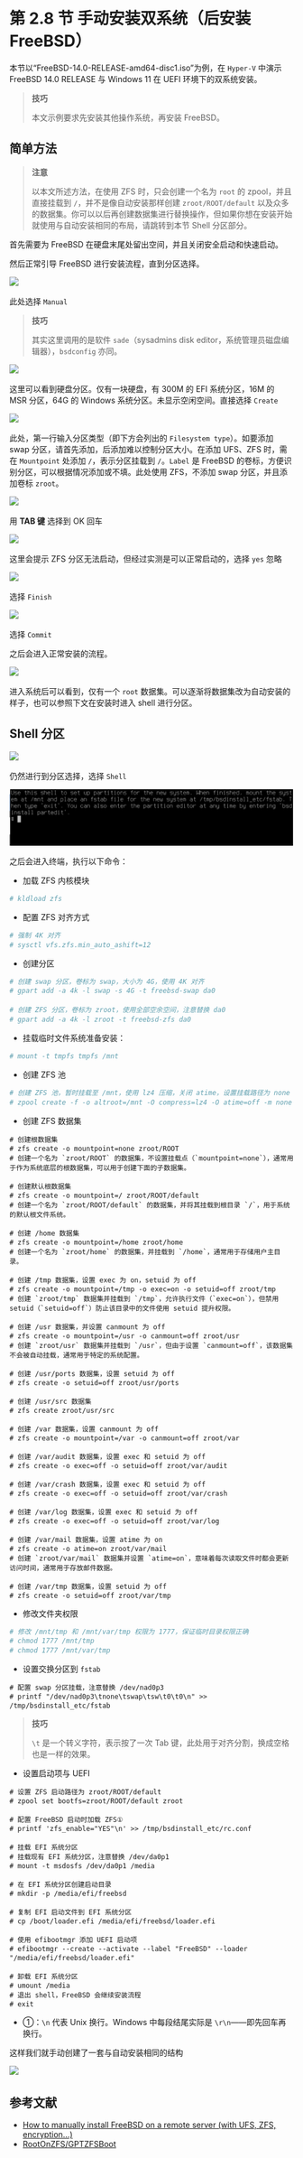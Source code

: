 # 第 2.8 节 手动安装双系统（后安装 FreeBSD）

本节以“FreeBSD-14.0-RELEASE-amd64-disc1.iso”为例，在 `Hyper-V` 中演示 FreeBSD 14.0 RELEASE 与 Windows 11 在 UEFI 环境下的双系统安装。

>**技巧**
>
>本文示例要求先安装其他操作系统，再安装 FreeBSD。

## 简单方法

> **注意**
>
> 以本文所述方法，在使用 ZFS 时，只会创建一个名为 `root` 的 zpool，并且直接挂载到 `/`，并不是像自动安装那样创建 `zroot/ROOT/default` 以及众多的数据集。你可以以后再创建数据集进行替换操作，但如果你想在安装开始就使用与自动安装相同的布局，请跳转到本节 Shell 分区部分。

首先需要为 FreeBSD 在硬盘末尾处留出空间，并且关闭安全启动和快速启动。

然后正常引导 FreeBSD 进行安装流程，直到分区选择。

![](../.gitbook/assets/shuangxitong1.png)

此处选择 `Manual`

>**技巧**
>
>其实这里调用的是软件 `sade`（sysadmins disk editor，系统管理员磁盘编辑器），`bsdconfig` 亦同。

![](../.gitbook/assets/shuangxitong2.png)

这里可以看到硬盘分区。仅有一块硬盘，有 300M 的 EFI 系统分区，16M 的 MSR 分区，64G 的 Windows 系统分区。未显示空闲空间。直接选择 `Create`

![](../.gitbook/assets/shuangxitong3.png)

此处，第一行输入分区类型（即下方会列出的 `Filesystem type`）。如要添加 swap 分区，请首先添加，后添加难以控制分区大小。在添加 UFS、ZFS 时，需在 `Mountpoint` 处添加 `/`，表示分区挂载到 `/`。`Label` 是 FreeBSD 的卷标，方便识别分区，可以根据情况添加或不填。此处使用 ZFS，不添加 swap 分区，并且添加卷标 `zroot`。

![](../.gitbook/assets/shuangxitong4.png)

用 **TAB 键** 选择到 OK 回车

![](../.gitbook/assets/shuangxitong5.png)

这里会提示 ZFS 分区无法启动，但经过实测是可以正常启动的，选择 `yes` 忽略

![](../.gitbook/assets/shuangxitong6.png)

选择 `Finish`

![](../.gitbook/assets/shuangxitong7.png)

选择 `Commit`

之后会进入正常安装的流程。

![](../.gitbook/assets/shuangxitong8.png)

进入系统后可以看到，仅有一个 `root` 数据集。可以逐渐将数据集改为自动安装的样子，也可以参照下文在安装时进入 shell 进行分区。

## Shell 分区

![](../.gitbook/assets/shuangxitong9.png)

仍然进行到分区选择，选择 `Shell`

![](../.gitbook/assets/shuangxitong10.png)

之后会进入终端，执行以下命令：

- 加载 ZFS 内核模块

```sh
# kldload zfs
```

- 配置 ZFS 对齐方式

```sh
# 强制 4K 对齐
# sysctl vfs.zfs.min_auto_ashift=12
```

- 创建分区

```sh
# 创建 swap 分区，卷标为 swap，大小为 4G，使用 4K 对齐
# gpart add -a 4k -l swap -s 4G -t freebsd-swap da0

# 创建 ZFS 分区，卷标为 zroot，使用全部空余空间，注意替换 da0
# gpart add -a 4k -l zroot -t freebsd-zfs da0
```

- 挂载临时文件系统准备安装：
  
```sh
# mount -t tmpfs tmpfs /mnt
```

- 创建 ZFS 池

```sh
# 创建 ZFS 池，暂时挂载至 /mnt，使用 lz4 压缩，关闭 atime，设置挂载路径为 none
# zpool create -f -o altroot=/mnt -O compress=lz4 -O atime=off -m none zroot /dev/gpt/zroot
```

- 创建 ZFS 数据集

```
# 创建根数据集
# zfs create -o mountpoint=none zroot/ROOT
# 创建一个名为 `zroot/ROOT` 的数据集，不设置挂载点（`mountpoint=none`），通常用于作为系统底层的根数据集，可以用于创建下面的子数据集。

# 创建默认根数据集
# zfs create -o mountpoint=/ zroot/ROOT/default
# 创建一个名为 `zroot/ROOT/default` 的数据集，并将其挂载到根目录 `/`，用于系统的默认根文件系统。

# 创建 /home 数据集
# zfs create -o mountpoint=/home zroot/home
# 创建一个名为 `zroot/home` 的数据集，并挂载到 `/home`，通常用于存储用户主目录。

# 创建 /tmp 数据集，设置 exec 为 on，setuid 为 off
# zfs create -o mountpoint=/tmp -o exec=on -o setuid=off zroot/tmp
# 创建 `zroot/tmp` 数据集并挂载到 `/tmp`，允许执行文件（`exec=on`），但禁用 setuid（`setuid=off`）防止该目录中的文件使用 setuid 提升权限。

# 创建 /usr 数据集，并设置 canmount 为 off
# zfs create -o mountpoint=/usr -o canmount=off zroot/usr
# 创建 `zroot/usr` 数据集并挂载到 `/usr`，但由于设置 `canmount=off`，该数据集不会被自动挂载，通常用于特定的系统配置。

# 创建 /usr/ports 数据集，设置 setuid 为 off
# zfs create -o setuid=off zroot/usr/ports

# 创建 /usr/src 数据集
# zfs create zroot/usr/src

# 创建 /var 数据集，设置 canmount 为 off
# zfs create -o mountpoint=/var -o canmount=off zroot/var

# 创建 /var/audit 数据集，设置 exec 和 setuid 为 off
# zfs create -o exec=off -o setuid=off zroot/var/audit

# 创建 /var/crash 数据集，设置 exec 和 setuid 为 off
# zfs create -o exec=off -o setuid=off zroot/var/crash

# 创建 /var/log 数据集，设置 exec 和 setuid 为 off
# zfs create -o exec=off -o setuid=off zroot/var/log

# 创建 /var/mail 数据集，设置 atime 为 on
# zfs create -o atime=on zroot/var/mail
# 创建 `zroot/var/mail` 数据集并设置 `atime=on`，意味着每次读取文件时都会更新访问时间，通常用于存放邮件数据。

# 创建 /var/tmp 数据集，设置 setuid 为 off
# zfs create -o setuid=off zroot/var/tmp
```

- 修改文件夹权限

```sh
# 修改 /mnt/tmp 和 /mnt/var/tmp 权限为 1777，保证临时目录权限正确
# chmod 1777 /mnt/tmp
# chmod 1777 /mnt/var/tmp
```

- 设置交换分区到 `fstab`

```
# 配置 swap 分区挂载，注意替换 /dev/nad0p3
# printf "/dev/nad0p3\tnone\tswap\tsw\t0\t0\n" >> /tmp/bsdinstall_etc/fstab
```
>**技巧**
>
>`\t` 是一个转义字符，表示按了一次 Tab 键，此处用于对齐分割，换成空格也是一样的效果。

- 设置启动项与 UEFI

```
# 设置 ZFS 启动路径为 zroot/ROOT/default
# zpool set bootfs=zroot/ROOT/default zroot

# 配置 FreeBSD 启动时加载 ZFS①
# printf 'zfs_enable="YES"\n' >> /tmp/bsdinstall_etc/rc.conf

# 挂载 EFI 系统分区
# 挂载现有 EFI 系统分区，注意替换 /dev/da0p1
# mount -t msdosfs /dev/da0p1 /media

# 在 EFI 系统分区创建启动目录
# mkdir -p /media/efi/freebsd

# 复制 EFI 启动文件到 EFI 系统分区
# cp /boot/loader.efi /media/efi/freebsd/loader.efi

# 使用 efibootmgr 添加 UEFI 启动项
# efibootmgr --create --activate --label "FreeBSD" --loader "/media/efi/freebsd/loader.efi"

# 卸载 EFI 系统分区
# umount /media
# 退出 shell，FreeBSD 会继续安装流程
# exit  
```

- ①：`\n` 代表 Unix 换行。Windows 中每段结尾实际是 `\r\n`——即先回车再换行。

这样我们就手动创建了一套与自动安装相同的结构

![](../.gitbook/assets/shuangxitong11.png)

## 参考文献

- [How to manually install FreeBSD on a remote server (with UFS, ZFS, encryption...)](https://stanislas.blog/2018/12/how-to-install-freebsd-server/)
- [RootOnZFS/GPTZFSBoot](https://wiki.freebsd.org/RootOnZFS/GPTZFSBoot)
